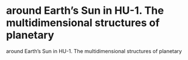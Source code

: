 # around Earth’s Sun in HU-1. The multidimensional structures of planetary

around Earth’s Sun in HU-1. The multidimensional structures of planetary